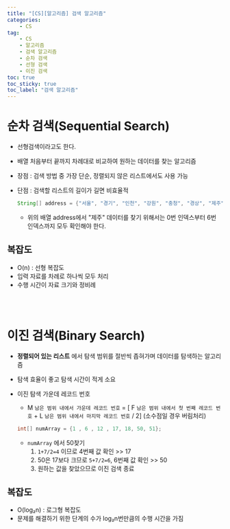 ```yaml
---
title: "[CS][알고리즘] 검색 알고리즘"
categories:
    - CS
tag:
    - CS
    - 알고리즘
    - 검색 알고리즘
    - 순차 검색
    - 선형 검색
    - 이진 검색
toc: true
toc_sticky: true
toc_label: "검색 알고리즘"
---
```



# 순차 검색(Sequential Search) 
- 선형검색이라고도 한다.
- 배열 처음부터 끝까지 차례대로 비교하여 원하는 데이터를 찾는 알고리즘
- 장점 : 검색 방법 중 가장 단순, 정렬되지 않은 리스트에서도 사용 가능
- 단점 : 검색할 리스트의 길이가 길면 비효율적

    ```java
    String[] address = {"서울", "경기", "인천", "강원", "충청", "경상", "제주", "전라"};
    ```
    - 위의 배열 address에서 "제주" 데이터를 찾기 위해서는 0번 인덱스부터 6번 인덱스까지 모두 확인해야 한다.

## 복잡도
- O(n) : 선형 복잡도
- 입력 자료를 차례로 하나씩 모두 처리
- 수행 시간이 자료 크기와 정비례

<br><br>

# 이진 검색(Binary Search)
- <b>정렬되어 있는 리스트</b> 에서 탐색 범위를 절반씩 좁혀가며 데이터를 탐색하는 알고리즘
- 탐색 효율이 좋고 탐색 시간이 적게 소요
- 이진 탐색 가운데 레코드 번호 
    - M ```남은 범위 내에서 가운데 레코드 번호``` = [ F ```남은 범위 내에서 첫 번째 레코드 번호``` + L ```남은 범위 내에서 마지막 레코드 번호``` / 2] (소수점일 경우 버림처리)

    ``` java
    int[] numArray = {1 , 6 , 12 , 17, 18, 50, 51};
    ```
    - ```numArray``` 에서 50찾기
        1. ```1+7/2=4``` 이므로 4번째 값 확인 >> 17
        2. 50은 17보다 크므로 ```5+7/2=6```, 6번째 값 확인 >> 50
        3. 원하는 값을 찾았으므로 이진 검색 종료

## 복잡도 
- O(log₂n) : 로그형 복잡도
- 문제를 해결하기 위한 단계의 수가 log₂n번만큼의 수행 시간을 가짐